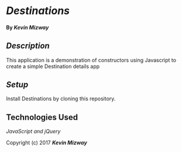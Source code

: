# _Destinations_

#### By _**Kevin Mizway**_

## _Description_

This application is a demonstration of constructors using Javascript to create a simple Destination details app

## _Setup_

Install Destinations by cloning this repository.

## Technologies Used

_JavaScript and jQuery_

Copyright (c) 2017 **_Kevin Mizway_**